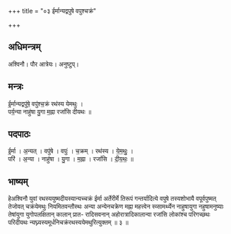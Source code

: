 +++
title = "०३ ईर्मान्यद्वपुषे वपुश्चक्रं"

+++
## अधिमन्त्रम्
अश्विनौ। पौर आत्रेयः। अनुष्टुप्।

## मन्त्रः
ई॒र्मान्यद्वपु॑षे॒ वपु॑श्च॒क्रं रथ॑स्य येमथुः ।  
पर्य॒न्या नाहु॑षा यु॒गा म॒ह्ना रजां॑सि दीयथः ॥

## पदपाठः
ई॒र्मा । अ॒न्यत् । वपु॑षे । वपुः॑ । च॒क्रम् । रथ॑स्य । ये॒म॒थुः॒ ।  
परि॑ । अ॒न्या । नाहु॑षा । यु॒गा । म॒ह्ना । रजां॑सि । दी॒य॒थः॒ ॥

## भाष्यम्
हेअश्विनौ युवां रथस्ययुष्मदीयस्यान्यच्चक्रं ईर्मा अर्तेरीर्मे तिरूपं गन्तर्यादित्ये वपुषे तस्यशोभायै वपूर्वपुष्मत् तेजोवत् चक्रंयेमथुः नियमितवन्तौस्थः अन्या अन्येनचक्रेण मह्ना महत्त्वेन स्व्सामर्थ्येन नाहुषायुगा नहुषामनुष्याः तेषांयुगा युगोपलक्षितान् कालान् प्रात- रादिसवनान् अहोरात्रादिकालान्वा रजांसि लोकांश्च परिगच्छथः परिदीयथः न्यघ्न्यस्यमूर्धनिचक्रंरथस्ययेमथुरित्युक्तम् ॥ ३ ॥